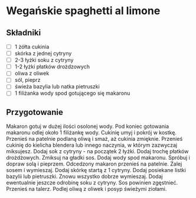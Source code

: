 # Wegańskie spaghetti al limone

## Składniki

* [ ] 1 żółta cukinia
* [ ] skórka z jednej cytryny
* [ ] 2-3 łyżki soku z cytryny
* [ ] 1-2 łyżki płatków drożdzowych
* [ ] oliwa z oliwek
* [ ] sól, pieprz
* [ ] świeża bazylia lub natka pietruszki
* [ ] 1 filiżanka wody spod gotującego się makaronu

## Przygotowanie

Makaron gotuj w dużej ilości osolonej wody. Pod koniec gotowania makaronu odlej około 1 filiżankę wody.
Cukinię umyj i pokrój w kostkę. Przenieś na patelnie podlaną oliwą i smaż, aż cukinia zmięknie.
Przenieś cukinię do kielicha blendera lub innego naczynia, w którym zazwyczaj miksujesz.
Dodaj sok z cytryny - na początek 2 łyżki.
Dodaj trochę płatków drożdżowych.
Zmiksuj na gładki sos.
Dodaj wody spod makaronu.
Spróbuj i dopraw solą i pieprzem.
Odcedzony makaron przenieś na patelnie.
Zalej sosem i wymieszaj.
Dodaj skórkę startą z 1 cytryny.
Dodaj posiekane listki bazylii lub pietruszki.
Znowu wszystko dobrze wymieszaj. Dodaj ewentualnie jeszcze odrobinę soku z cytryny.
Sos powinien zgęstnieć.
Przenieś na talerz. Podlej oliwą z oliwek i posyp świeżymi ziołami.

